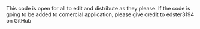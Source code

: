 This code is open for all to edit and distribute as they please.
If the code is going to be added to comercial application, please give credit to edster3194 on GitHub
